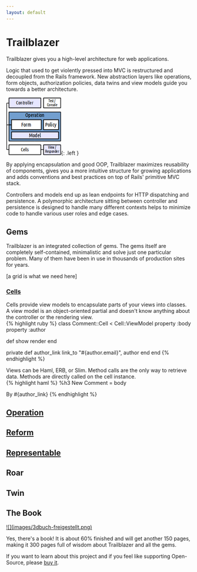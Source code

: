 ```yaml
---
layout: default
---
```


# Trailblazer

Trailblazer gives you a high-level architecture for web applications.

Logic that used to get violently pressed into MVC is restructured and decoupled from the Rails framework. New abstraction layers like operations, form objects, authorization policies, data twins and view models guide you towards a better architecture.

![](images/Trb-Stack.png){: .left }

By applying encapsulation and good OOP, Trailblazer maximizes reusability of components, gives you a more intuitive structure for growing applications and adds conventions and best practices on top of Rails' primitive MVC stack.


Controllers and models end up as lean endpoints for HTTP dispatching and persistence. A polymorphic architecture sitting between controller and persistence is designed to handle many different contexts helps to minimize code to handle various user roles and edge cases.

## Gems

Trailblazer is an integrated collection of gems. The gems itself are completely self-contained, minimalistic and solve just one particular problem. Many of them have been in use in thousands of production sites for years.

[a grid is what we need here]

### [Cells](https://github.com/apotonick/cells)

<div class="box">
  <div class="description">
    Cells provide view models to encapsulate parts of your views into classes. A view model is an object-oriented partial and doesn't know anything about the controller or the rendering view.
  </div>

  <div class="example">
    {% highlight ruby %}
class Comment::Cell < Cell::ViewModel
  property :body
  property :author

  def show
    render
  end

private
  def author_link
    link_to "#{author.email}", author
  end
end
    {% endhighlight %}
  </div>
</div>

<div class="box">
  <div class="description">
    Views can be Haml, ERB, or Slim. Method calls are the only way to retrieve data. Methods are directly called on the cell instance.
  </div>

  <div class="example">
    {% highlight haml %}
%h3 New Comment
  = body

By #{author_link}
    {% endhighlight %}
  </div>
</div>


## [Operation](gems/operation)

## [Reform](gems/reform)

## [Representable](gems/representable)

## Roar

## Twin

## The Book

<a href="https://leanpub.com/trailblazer">
![](images/3dbuch-freigestellt.png)
</a>

Yes, there's a book! It is about 60% finished and will get another 150 pages, making it 300 pages full of wisdom about Trailblazer and all the gems.

If you want to learn about this project and if you feel like supporting Open-Source, please [buy it](https://leanpub.com/trailblazer).

